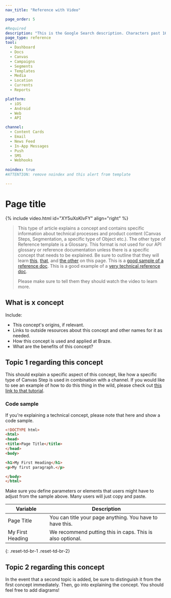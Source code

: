 ```yaml
---
nav_title: "Reference with Video"

page_order: 5

#Required
description: "This is the Google Search description. Characters past 160 get truncated, keep it brief."
page_type: reference
tool:
  - Dashboard
  - Docs
  - Canvas
  - Campaigns
  - Segments
  - Templates
  - Media
  - Location
  - Currents
  - Reports

platform:
  - iOS
  - Android
  - Web
  - API

channel:
  - Content Cards
  - Email
  - News Feed
  - In-App Messages
  - Push
  - SMS
  - Webhooks
    
noindex: true
#ATTENTION: remove noindex and this alert from template

---
```


# Page title

{% include video.html id="XY5uXoKIvFY" align="right" %}

>  This type of article explains a concept and contains specific information about technical processes and product content (Canvas Steps, Segmentation, a specific type of Object etc.). The other type of Reference template is a Glossary. This format is not used for our API glossary or reference documentation unless there is a specific concept that needs to be explained. Be sure to outline that they will learn [this](#what-is-x-concept), [that](#topic-1-regarding-this-concept), and [the other](#topic-2-regarding-this-concept) on this page. This is a [good sample of a reference doc](https://guide.meteor.com/code-style.html). This is a good example of a [very technical reference doc](https://www.w3schools.com/html/html_intro.asp).
>
> Please make sure to tell them they should watch the video to learn more.


## What is x concept

Include:
- This concept's origins, if relevant.
- Links to outside resources about this concept and other names for it as needed.
- How this concept is used and applied at Braze.
- What are the benefits of this concept?

## Topic 1 regarding this concept

This should explain a specific aspect of this concept, like how a specific type of Canvas Step is used in combination with a channel. If you would like to see an example of how to do this thing in the wild, please check out [this link to that tutorial]({{site.baseurl}}/home/templates/tutorial_video.md).


### Code sample

If you're explaining a technical concept, please note that here and show a code sample.

```html
<!DOCTYPE html>
<html>
<head>
<title>Page Title</title>
</head>
<body>

<h1>My First Heading</h1>
<p>My first paragraph.</p>

</body>
</html>
```

Make sure you define parameters or elements that users might have to adjust from the sample above. Many users will just copy and paste.

| Variable | Description |
| -------- | ----------- |
| Page Title | You can title your page anything. You have to have this. |
| My First Heading | We recommend putting this in caps. This is also optional. |
{: .reset-td-br-1 .reset-td-br-2}

## Topic 2 regarding this concept

In the event that a second topic is added, be sure to distinguish it from the first concept immediately. Then, go into explaining the concept. You should feel free to add diagrams!
